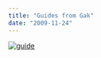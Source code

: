 ```yaml
---
title: "Guides from Gak"
date: "2009-11-24"
---
```


[![guide](../images/guide.JPG "guide")](http://scenic-shop.com/wp/wp-content/uploads/2009/11/guide.JPG)
